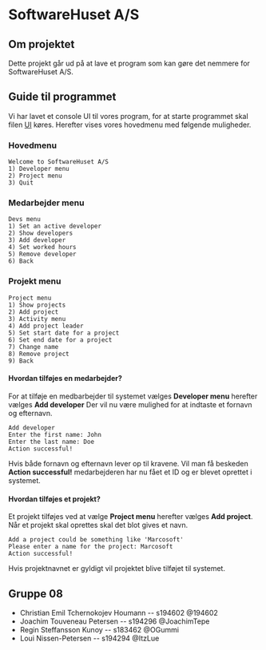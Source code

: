 # SoftwareHuset A/S

## Om projektet 
Dette projekt går ud på at lave et program som kan gøre det nemmere for SoftwareHuset A/S. 

## Guide til programmet 
Vi har lavet et console UI til vores program, for at starte programmet skal filen [UI](src/main/java/ui/UI.java) køres.
Herefter vises vores hovedmenu med følgende muligheder.
### Hovedmenu
```console
Welcome to SoftwareHuset A/S
1) Developer menu
2) Project menu
3) Quit
```
### Medarbejder menu
```console
Devs menu
1) Set an active developer
2) Show developers
3) Add developer
4) Set worked hours
5) Remove developer
6) Back
```
### Projekt menu
```console
Project menu
1) Show projects
2) Add project
3) Activity menu
4) Add project leader
5) Set start date for a project
6) Set end date for a project
7) Change name
8) Remove project
9) Back
```
#### Hvordan tilføjes en medarbejder?
For at tilføje en medbarbejder til systemet vælges **Developer menu** herefter vælges **Add developer**
Der vil nu være mulighed for at indtaste et fornavn og efternavn.
```console
Add developer
Enter the first name: John
Enter the last name: Doe
Action successful!
```
Hvis både fornavn og efternavn lever op til kravene. Vil man få beskeden **Action successful!** medarbejderen har nu fået et ID og er blevet oprettet i systemet.
#### Hvordan tilføjes et projekt?
Et projekt tilføjes ved at vælge **Project menu** herefter vælges **Add project**. Når et projekt skal oprettes skal det blot gives et navn.
```console
Add a project could be something like 'Marcosoft'
Please enter a name for the project: Marcosoft
Action successful!
```
Hvis projektnavnet er gyldigt vil projektet blive tilføjet til systemet. 
## Gruppe 08
- Christian Emil Tchernokojev Houmann -- s194602 @194602
- Joachim Touveneau Petersen -- s194296 @JoachimTepe
- Regin Steffansson Kunoy -- s183462 @OGummi
- Loui Nissen-Petersen -- s194294 @ItzLue
